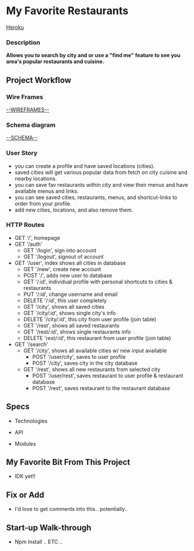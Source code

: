 # My Favorite Restaurants

<a href="https://intense-dawn-13894.herokuapp.com/">Heroku</a>

### Description

**Allows you to search by city and or use a "find me" feature to see you area's popular restaurants and cuisine.**

## Project Workflow
### Wire Frames
<a href=/README/wireframes.md>--WIREFRAMES--</a>

### Schema diagram
<a href=/README/schema.md>--SCHEMA--</a>

### User Story

- you can create a profile and have saved locations (cities).
- saved cities will get various popular data from fetch on city cuisine and nearby locations.
- you can save fav restaurants within city and view their menus and have available menus and links.
- you can see saved cities, restaurants, menus, and shortcut-links to order from your profile.
- add new cities, locations, and also remove them.

### HTTP Routes

- GET '/', homepage
- GET '/auth'
    - GET '/login', sign into account
    - GET '/logout', signout of account
- GET '/user', index shows all cities in database
    - GET '/new', create new account
    - POST '/', adds new user to database
    - GET '/:id', individual profile with personal shortcuts to cities & restaurants
    - PUT '/:id', change username and email
    - DELETE '/:id', this user completely
    - GET '/city', shows all saved cities
    - GET '/city/:id', shows single city's info
    - DELETE '/city/:id', this city from user profile (join table)
    - GET '/rest', shows all saved restaurants
    - GET '/rest/:id', shows single restaurants info
    - DELETE 'rest/:id', this restaurant from user profile (join table)
- GET '/search'
    - GET '/city', shows all available cities w/ new input available
        - POST '/user/city', saves to user profile
        - POST '/city', saves city in the city database
    - GET '/rest', shows all new restaurants from selected city
        - POST '/user/rest', saves restaurant to user profile & restaurant database
        - POST '/rest', saves restaurant to the restaurant database

## Specs

- Technologies

- API

- Modules

## My Favorite Bit From This Project

- IDK yet!!

## Fix or Add

- I'd love to get comments into this.. potentially..

## Start-up Walk-through

- Npm Install .. ETC ..
